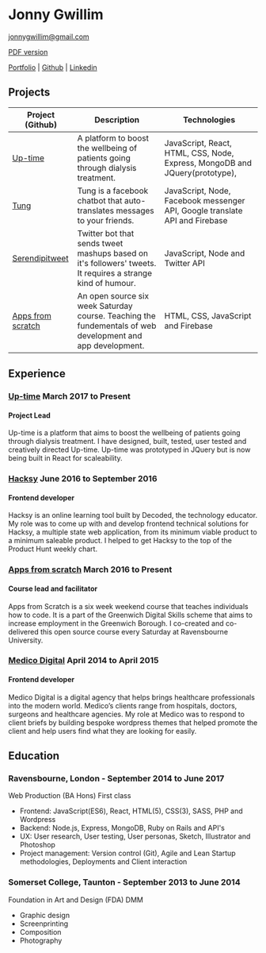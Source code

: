 # Jonny Gwillim

[jonnygwillim@gmail.com](mailto:jonnygwillim@gmail.com)

[PDF version](https://github.com/jonnygwi/CV/raw/master/resume.pdf)

[Portfolio](www.jonny.land) | [Github](https://github.com/jonnygwi) | [Linkedin](linkedin.com/in/jonnygwillim/)

## Projects
Project (Github) | Description | Technologies
--- | --- | ---
[Up-time](https://github.com/Jonnygwi/up-time-prototype) | A platform to boost the wellbeing of patients going through dialysis treatment. | JavaScript, React, HTML, CSS, Node, Express, MongoDB and JQuery(prototype),  
[Tung](https://github.com/Jonnygwi/Tung-public) | Tung is a facebook chatbot that auto-translates messages to your friends. | JavaScript, Node, Facebook messenger API, Google translate API and Firebase
[Serendipitweet](https://github.com/Jonnygwi/Serendipitweet) | Twitter bot that sends tweet mashups based on it's followers' tweets. It requires a strange kind of humour. | JavaScript, Node and Twitter API
[Apps from scratch](https://github.com/03difoha/AppsFromScratch) | An open source six week Saturday course. Teaching the fundementals of web development and app development. | HTML, CSS, JavaScript and Firebase

## Experience

### [Up-time](http://www.jonnygwillim.co.uk) March 2017 to Present

#### Project Lead

Up-time is a platform that aims to boost the wellbeing of patients going
through dialysis treatment. I have designed, built, tested, user tested and
creatively directed Up-time. Up-time was prototyped in JQuery but is now being built in React for scaleability.

### [Hacksy](https://gethacksy.com) June 2016 to September 2016

#### Frontend developer

Hacksy is an online learning tool built by Decoded, the technology
educator. My role was to come up with and develop frontend technical
solutions for Hacksy, a multiple state web application, from its minimum
viable product to a minimum saleable product. I helped to get Hacksy to
the top of the Product Hunt weekly chart.

### [Apps from scratch](https://codeyourapp.club/) March 2016 to Present

#### Course lead and facilitator

Apps from Scratch is a six week weekend course that teaches individuals
how to code. It is a part of the Greenwich Digital Skills scheme that aims to
increase employment in the Greenwich Borough. I co-created and
co-delivered this open source course every Saturday at Ravensbourne
University.

### [Medico Digital](https://www.medicodigital.co.uk/) April 2014 to April 2015

#### Frontend developer

Medico Digital is a digital agency that helps brings healthcare
professionals into the modern world. Medico’s clients range from hospitals,
doctors, surgeons and healthcare agencies. My role at Medico was to
respond to client briefs by building bespoke wordpress themes that helped
promote the client and help users find what they are looking for easily.

## Education

### Ravensbourne, London - September 2014 to June 2017
Web Production (BA Hons) First class
* Frontend: JavaScript(ES6), React, HTML(5), CSS(3), SASS, PHP and Wordpress
* Backend: Node.js, Express, MongoDB, Ruby on Rails and API's
* UX: User research, User testing, User personas, Sketch, Illustrator and Photoshop
* Project management: Version control (Git), Agile and Lean Startup methodologies, Deployments and Client interaction


### Somerset College, Taunton - September 2013 to June 2014
Foundation in Art and Design (FDA) DMM
* Graphic design
* Screenprinting
* Composition
* Photography
